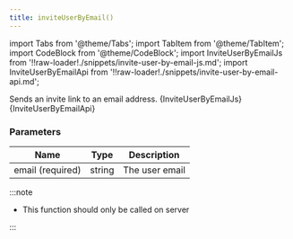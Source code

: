 ```yaml
---
title: inviteUserByEmail()
---
```


import Tabs from '@theme/Tabs';
import TabItem from '@theme/TabItem';
import CodeBlock from '@theme/CodeBlock';
import InviteUserByEmailJs from '!!raw-loader!./snippets/invite-user-by-email-js.md';
import InviteUserByEmailApi from '!!raw-loader!./snippets/invite-user-by-email-api.md';

Sends an invite link to an email address.
<Tabs>
  <TabItem value="javascript" label="Javascript" default>
    <CodeBlock className="language-jsx">
      {InviteUserByEmailJs}
    </CodeBlock>
  </TabItem>
  <TabItem value="API" label="API">
    <CodeBlock className="language-jsx" title="[POST]">
      {InviteUserByEmailApi}
    </CodeBlock>
  </TabItem>
</Tabs>

### Parameters
|Name   |Type  |Description       |
|-------|------|------------------|
|email (required)|string|The user email|

:::note

- This function should only be called on server

:::
